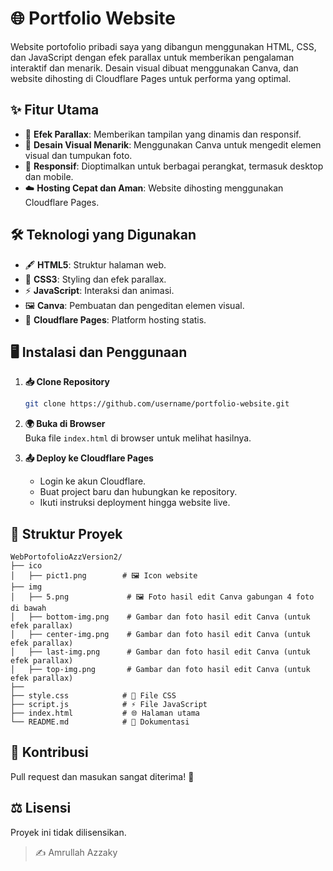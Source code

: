 # 🌐 Portfolio Website  

Website portofolio pribadi saya yang dibangun menggunakan HTML, CSS, dan JavaScript dengan efek parallax untuk memberikan pengalaman interaktif dan menarik. Desain visual dibuat menggunakan Canva, dan website dihosting di Cloudflare Pages untuk performa yang optimal.  

## ✨ Fitur Utama  
- 🌟 **Efek Parallax**: Memberikan tampilan yang dinamis dan responsif.  
- 🎨 **Desain Visual Menarik**: Menggunakan Canva untuk mengedit elemen visual dan tumpukan foto.  
- 📱 **Responsif**: Dioptimalkan untuk berbagai perangkat, termasuk desktop dan mobile.  
- ☁️ **Hosting Cepat dan Aman**: Website dihosting menggunakan Cloudflare Pages.  

## 🛠️ Teknologi yang Digunakan  
- 🖋️ **HTML5**: Struktur halaman web.  
- 🎨 **CSS3**: Styling dan efek parallax.  
- ⚡ **JavaScript**: Interaksi dan animasi.  
- 🖼️ **Canva**: Pembuatan dan pengeditan elemen visual.  
- 🚀 **Cloudflare Pages**: Platform hosting statis.  

## 🖥️ Instalasi dan Penggunaan  
1. **📥 Clone Repository**  
   ```bash  
   git clone https://github.com/username/portfolio-website.git  
   ```  

2. **🌍 Buka di Browser**  
   Buka file `index.html` di browser untuk melihat hasilnya.  

3. **📤 Deploy ke Cloudflare Pages**  
   - Login ke akun Cloudflare.  
   - Buat project baru dan hubungkan ke repository.  
   - Ikuti instruksi deployment hingga website live.  

## 📂 Struktur Proyek  
```
WebPortofolioAzzVersion2/
├── ico
│   ├── pict1.png        # 🖼️ Icon website  
├── img
│   ├── 5.png             # 🖼️ Foto hasil edit Canva gabungan 4 foto di bawah  
│   ├── bottom-img.png    # Gambar dan foto hasil edit Canva (untuk efek parallax)  
│   ├── center-img.png    # Gambar dan foto hasil edit Canva (untuk efek parallax)  
│   ├── last-img.png      # Gambar dan foto hasil edit Canva (untuk efek parallax)  
│   ├── top-img.png       # Gambar dan foto hasil edit Canva (untuk efek parallax)  
├──
├── style.css            # 🎨 File CSS  
├── script.js            # ⚡ File JavaScript  
├── index.html           # 🌐 Halaman utama  
└── README.md            # 📄 Dokumentasi  
```  

## 🤝 Kontribusi  
Pull request dan masukan sangat diterima! 🚀  

## ⚖️ Lisensi  
Proyek ini tidak dilisensikan.  

> ✍️ Amrullah Azzaky  
